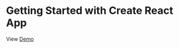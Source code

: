 # Getting Started with Create React App

View [Demo](https://chernyshevanetology.github.io/dropdown-menu/)

